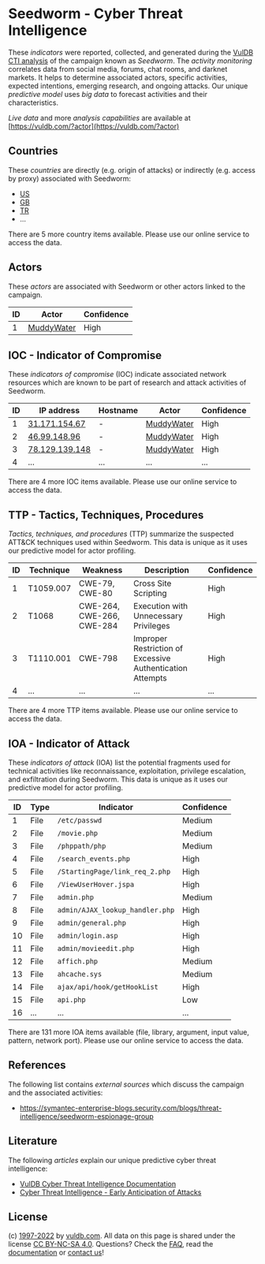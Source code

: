 # Seedworm - Cyber Threat Intelligence

These _indicators_ were reported, collected, and generated during the [VulDB CTI analysis](https://vuldb.com/?kb.cti) of the campaign known as _Seedworm_. The _activity monitoring_ correlates data from social media, forums, chat rooms, and darknet markets. It helps to determine associated actors, specific activities, expected intentions, emerging research, and ongoing attacks. Our unique _predictive model_ uses _big data_ to forecast activities and their characteristics.

_Live data_ and more _analysis capabilities_ are available at [https://vuldb.com/?actor](https://vuldb.com/?actor)

## Countries

These _countries_ are directly (e.g. origin of attacks) or indirectly (e.g. access by proxy) associated with Seedworm:

* [US](https://vuldb.com/?country.us)
* [GB](https://vuldb.com/?country.gb)
* [TR](https://vuldb.com/?country.tr)
* ...

There are 5 more country items available. Please use our online service to access the data.

## Actors

These _actors_ are associated with Seedworm or other actors linked to the campaign.

ID | Actor | Confidence
-- | ----- | ----------
1 | [MuddyWater](https://vuldb.com/?actor.muddywater) | High

## IOC - Indicator of Compromise

These _indicators of compromise_ (IOC) indicate associated network resources which are known to be part of research and attack activities of Seedworm.

ID | IP address | Hostname | Actor | Confidence
-- | ---------- | -------- | ----- | ----------
1 | [31.171.154.67](https://vuldb.com/?ip.31.171.154.67) | - | [MuddyWater](https://vuldb.com/?actor.muddywater) | High
2 | [46.99.148.96](https://vuldb.com/?ip.46.99.148.96) | - | [MuddyWater](https://vuldb.com/?actor.muddywater) | High
3 | [78.129.139.148](https://vuldb.com/?ip.78.129.139.148) | - | [MuddyWater](https://vuldb.com/?actor.muddywater) | High
4 | ... | ... | ... | ...

There are 4 more IOC items available. Please use our online service to access the data.

## TTP - Tactics, Techniques, Procedures

_Tactics, techniques, and procedures_ (TTP) summarize the suspected ATT&CK techniques used within Seedworm. This data is unique as it uses our predictive model for actor profiling.

ID | Technique | Weakness | Description | Confidence
-- | --------- | -------- | ----------- | ----------
1 | T1059.007 | CWE-79, CWE-80 | Cross Site Scripting | High
2 | T1068 | CWE-264, CWE-266, CWE-284 | Execution with Unnecessary Privileges | High
3 | T1110.001 | CWE-798 | Improper Restriction of Excessive Authentication Attempts | High
4 | ... | ... | ... | ...

There are 4 more TTP items available. Please use our online service to access the data.

## IOA - Indicator of Attack

These _indicators of attack_ (IOA) list the potential fragments used for technical activities like reconnaissance, exploitation, privilege escalation, and exfiltration during Seedworm. This data is unique as it uses our predictive model for actor profiling.

ID | Type | Indicator | Confidence
-- | ---- | --------- | ----------
1 | File | `/etc/passwd` | Medium
2 | File | `/movie.php` | Medium
3 | File | `/phppath/php` | Medium
4 | File | `/search_events.php` | High
5 | File | `/StartingPage/link_req_2.php` | High
6 | File | `/ViewUserHover.jspa` | High
7 | File | `admin.php` | Medium
8 | File | `admin/AJAX_lookup_handler.php` | High
9 | File | `admin/general.php` | High
10 | File | `admin/login.asp` | High
11 | File | `admin/movieedit.php` | High
12 | File | `affich.php` | Medium
13 | File | `ahcache.sys` | Medium
14 | File | `ajax/api/hook/getHookList` | High
15 | File | `api.php` | Low
16 | ... | ... | ...

There are 131 more IOA items available (file, library, argument, input value, pattern, network port). Please use our online service to access the data.

## References

The following list contains _external sources_ which discuss the campaign and the associated activities:

* https://symantec-enterprise-blogs.security.com/blogs/threat-intelligence/seedworm-espionage-group

## Literature

The following _articles_ explain our unique predictive cyber threat intelligence:

* [VulDB Cyber Threat Intelligence Documentation](https://vuldb.com/?kb.cti)
* [Cyber Threat Intelligence - Early Anticipation of Attacks](https://www.scip.ch/en/?labs.20201022)

## License

(c) [1997-2022](https://vuldb.com/?kb.changelog) by [vuldb.com](https://vuldb.com/?kb.about). All data on this page is shared under the license [CC BY-NC-SA 4.0](https://creativecommons.org/licenses/by-nc-sa/4.0/). Questions? Check the [FAQ](https://vuldb.com/?kb.faq), read the [documentation](https://vuldb.com/?kb) or [contact us](https://vuldb.com/?contact)!
